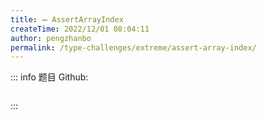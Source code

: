 ```yaml
---
title: ➖ AssertArrayIndex
createTime: 2022/12/01 08:04:11
author: pengzhanbo
permalink: /type-challenges/extreme/assert-array-index/
---
```


::: info 题目
Github: []()

```ts

```

:::
